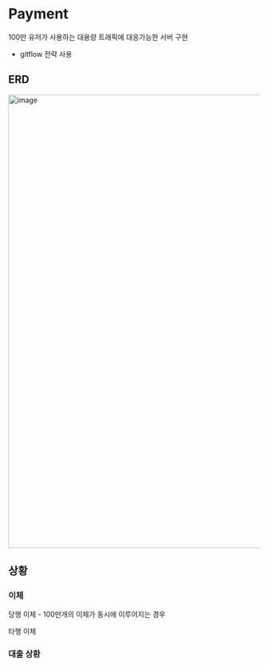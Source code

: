 # Payment

100만 유저가 사용하는 대용량 트래픽에 대응가능한 서버 구현

- gitflow 전략 사용


## ERD


<img width="907" alt="image" src="https://github.com/sangyunpark99/Payment/assets/96441638/caba715e-eebb-45fe-b23d-2d633164be2b">


## 상황

### 이체

당행 이체 - 100만개의 이체가 동시에 이루어지는 경우

타행 이체

### 대출 상환
